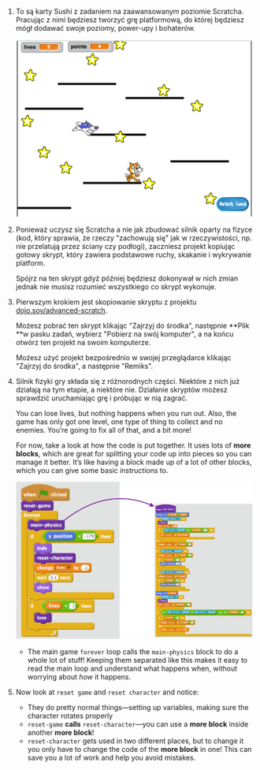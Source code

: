 1. To są karty Sushi z zadaniem na zaawansowanym poziomie Scratcha. Pracując z nimi będziesz tworzyć grę platformową, do której będziesz mógł dodawać swoje poziomy, power-upy i bohaterów.

   ![](assets/setup1.png)

2. Ponieważ uczysz się Scratcha a nie jak zbudować silnik oparty na fizyce \(kod, który sprawia, że rzeczy "zachowują się" jak w rzeczywistości, np. nie  przelatują przez ściany czy podłogi\), zaczniesz projekt kopiując gotowy skrypt, który zawiera podstawowe ruchy, skakanie i wykrywanie platform.

   Spójrz na ten skrypt gdyż później będziesz dokonywał w nich zmian jednak nie musisz rozumieć wszystkiego co skrypt wykonuje.

3. Pierwszym krokiem jest skopiowanie skryptu z projektu [dojo.soy/advanced-scratch](http://dojo.soy/advanced-scratch).

   Możesz pobrać ten skrypt klikając "Zajrzyj do środka", następnie **Plik **w pasku zadań, wybierz "Pobierz na swój komputer", a na końcu otwórz ten projekt na swoim komputerze.

   Możesz użyć projekt bezpośrednio w swojej przeglądarce klikając "Zajrzyj do środka", a następnie "Remiks".

4. Silnik fizyki gry składa się z różnorodnych części. Niektóre z nich już działają na tym etapie, a niektóre nie. Działanie skryptów możesz sprawdzić uruchamiając grę i próbując w nią zagrać.

   You can lose lives, but nothing happens when you run out. Also, the game has only got one level, one type of thing to collect and  no enemies. You’re going to fix all of that, and a bit more!

   For now, take a look at how the code is put together. It uses lots of **more blocks**, which are great for splitting your code up into pieces so you can manage it better. It’s like having a block made up of a lot of other blocks, which you can give some basic instructions to.

   ![](assets/setup2and3.png)

   * The main game `forever` loop calls the `main-physics` block to do a whole lot of stuff! Keeping them separated like this makes it easy to read the main loop and understand what happens when, without worrying about _how_ it happens.

5. Now look at `reset game` and `reset character` and notice:

   * They do pretty normal things—setting up variables, making sure the character rotates properly
   * `reset-game` **calls** `reset-character`—you can use a **more block** inside another **more block**!
   * `reset-character` gets used in two different places, but to change it you only have to change the code of the **more block** in one! This can save you a lot of work and help you avoid mistakes.



